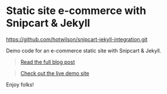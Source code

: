 # Static site e-commerce with Snipcart & Jekyll

https://github.com/hotwilson/snipcart-jekyll-integration.git

Demo code for an e-commerce static site with Snipcart & Jekyll.

> [Read the full blog post](https://snipcart.com/blog/static-site-e-commerce-part-2-integrating-snipcart-with-jekyll)

> [Check out the live demo site](http://snipcart.github.io/snipcart-jekyll-integration/)

Enjoy folks!
